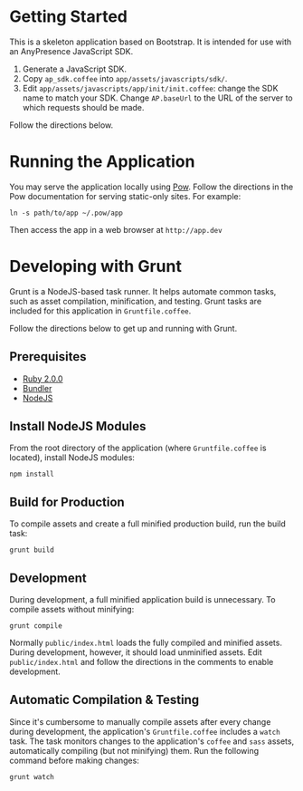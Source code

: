 # Getting Started

This is a skeleton application based on Bootstrap.  It is intended for use with
an AnyPresence JavaScript SDK.

1. Generate a JavaScript SDK.
2. Copy `ap_sdk.coffee` into `app/assets/javascripts/sdk/`.
3. Edit `app/assets/javascripts/app/init/init.coffee`:  change the SDK name to
match your SDK.  Change `AP.baseUrl` to the URL of the server to which requests
should be made.

Follow the directions below.

# Running the Application

You may serve the application locally using [Pow](http://pow.cx).  Follow
the directions in the Pow documentation for serving static-only sites.
For example:

    ln -s path/to/app ~/.pow/app

Then access the app in a web browser at `http://app.dev`


# Developing with Grunt

Grunt is a NodeJS-based task runner.  It helps automate common tasks, such as
asset compilation, minification, and testing.  Grunt tasks are included for this
application in `Gruntfile.coffee`.

Follow the directions below to get up and running with Grunt.

## Prerequisites

- [Ruby 2.0.0](http://www.ruby-lang.org/en/)
- [Bundler](http://gembundler.com)
- [NodeJS](http://nodejs.org)

## Install NodeJS Modules

From the root directory of the application (where `Gruntfile.coffee` is
located), install NodeJS modules:

    npm install

## Build for Production

To compile assets and create a full minified production build, run the
build task:

    grunt build

## Development

During development, a full minified application build is unnecessary.  To
compile assets without minifying:

    grunt compile

Normally `public/index.html` loads the fully compiled and minified assets.
During development, however, it should load unminified assets.  Edit
`public/index.html` and follow the directions in the comments to enable development.

## Automatic Compilation & Testing

Since it's cumbersome to manually compile assets after every change during
development, the application's `Gruntfile.coffee` includes a `watch` task.  The
task monitors changes to the application's `coffee` and `sass` assets,
automatically compiling (but not minifying) them.  Run the following command
before making changes:

    grunt watch
